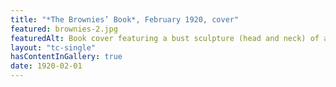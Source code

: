 ```yaml
--- 
title: "*The Brownies’ Book*, February 1920, cover"
featured: brownies-2.jpg
featuredAlt: Book cover featuring a bust sculpture (head and neck) of a young black boy
layout: "tc-single"
hasContentInGallery: true
date: 1920-02-01
--- 
```

